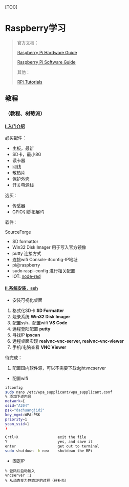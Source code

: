 [TOC]

# Raspberry学习

> 官方文档：
>
> [Raspberry Pi Hardware Guide](https://www.raspberrypi.org/learning/hardware-guide/)
>
> [Raspberry Pi Software Guide](https://www.raspberrypi.org/learning/software-guide/)
>
> 其他：
>
> [RPi Tutorials](https://elinux.org/RPi_Tutorials)

##  教程

###  （教程、树莓派）

####  [I.入门介绍](https://www.bilibili.com/video/av18821107)

必买配件：

- 主板，最新
- SD卡，最小8G
- 读卡器
- 网线
- 散热片
- 保护外壳
- 开关电源线

选买：

- 传感器
- GPIO引脚拓展坞

软件：

SourceForge

- SD formattor
- Win32 Disk Imager 用于写入官方镜像
- putty 连接方式
- 连接wifi Console-ifconfig-IP地址
- pi@raspberry
- sudo raspi-config 进行相关配置
- IOT: [node-red](https://segmentfault.com/a/1190000008603115)

####  [II.系统安装，ssh](https://www.bilibili.com/video/av18821107)

- 安装可视化桌面

1. 格式化SD卡 **SD Formatter**
2. 烧录系统 **Win32 Disk Imager**
3. 配置ssh，配置wifi **VS Code**
4. 远程登陆配置 **putty**
5. 寻找IP **ipscan**
6. 远程桌面实现 **realvnc-vnc-server, realvnc-vnc-viewer**
7. 手机/电脑查看 **VNC Viewer**

待完成：

1. 配置国内软件源，可以不需要下载tightvncserver

- 配置wifi

```bash
ifconfig
sudo nano /etc/wpa_supplicant/wpa_supplicant.conf
% 添加下述内容
network={
ssid="A204"
psk="dachuangjidi"
key_mgmt=WPA-PSK
priority=1
scan_ssid=1
}

Crtl+X                  exit the file
Y                       yes, and save it
enter                   get out to terminal
sudo shutdown -h now    shutdown the RPi
```

- 固定IP

```
% 登陆后启动输入
vncserver :1
% 从动态变为静态IP的过程（待补充）
```

